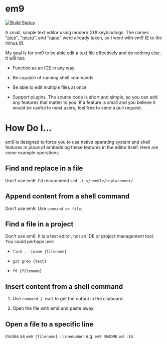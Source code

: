 em9
===

[![Build Status](https://travis-ci.org/jncraton/em9.svg?branch=master)](https://travis-ci.org/jncraton/em9)

A small, simple text editor using modern GUI keybindings. The names "[pico](https://en.wikipedia.org/wiki/Pico_(text_editor))", "[micro](https://micro-editor.github.io/)", and "[nano](https://en.wikipedia.org/wiki/GNU_nano)" were already taken, so I went with em9 (E to the minus 9).

My goal is for em9 to be able edit a text file effectively and do nothing else. It will not:

- Function as an IDE in any way

- Be capable of running shell commands

- Be able to edit multiple files at once

- Support plugins. The source code is short and simple, so you can add any features that matter to you. If a feature is small and you believe it would be useful to most users, feel free to send a pull request.

How Do I...
===========

em9 is designed to force you to use native operating system and shell features in place of embedding these features in the editor itself. Here are some example operations.

Find and replace in a file
--------------------------

Don't use em9. I'd recommend `sed -i s/needle/replacement/`

Append content from a shell command
-----------------------------------

Don't use em9. Use `command >> file`.

Find a file in a project
------------------------

Don't use em9. It is a text editor, not an IDE or project management tool. You could perhaps use:

- `find . -iname {filename}`

- `git grep {text}`

- `fd {filename}`

Insert content from a shell command
-----------------------------------

1. Use `command | xsel` to get the output in the clipboard.

2. Open the file with em9 and paste away.

Open a file to a specific line
------------------------------

Invoke as `em9 [filename] :linenumber` e.g. `em9 README.md :10`.

